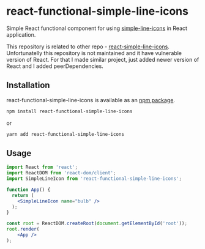 # react-functional-simple-line-icons

Simple React functional component for using [simple-line-icons](http://simplelineicons.com/) in React application.

This repository is related to other repo - [react-simple-line-icons](https://github.com/shahafa/react-simple-line-icons). 
Unfortunatelly this repository is not maintained and it have vulnerable version of React. For that I made similar project, 
just added newer version of React and I added peerDependencies. 

## Installation
react-functional-simple-line-icons is available as an [npm package](https://www.npmjs.com/package/react-functional-simple-line-icons).

```sh
npm install react-functional-simple-line-icons
```
or
```sh
yarn add react-functional-simple-line-icons
```

## Usage
```jsx
import React from 'react';
import ReactDOM from 'react-dom/client';
import SimpleLineIcon from 'react-functional-simple-line-icons';

function App() {
  return (
    <SimpleLineIcon name="bulb" />
  );
}

const root = ReactDOM.createRoot(document.getElementById('root'));
root.render(
    <App />
);
```